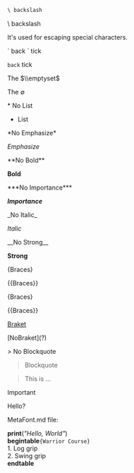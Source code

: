 ```markdown
\ backslash
```

\\ backslash

It's used for escaping special characters.

\` back \` tick

` back ` tick

The $\\emptyset$

The $\emptyset$

\* No List

* List

\*No Emphasize\*

*Emphasize*

\*\*No Bold\*\*

**Bold**

\*\*\*No Importance\*\*\*

***Importance***

\_No Italic\_

_Italic_

\_\_No Strong\_\_

__Strong__

{Braces}

{{Braces}}

\{Braces\}

\{\{Braces\}\}

[Braket](https://www.google.com)

\[NoBraket\]\(?\)

\> No Blockquote

> Blockquote

> This is ...

> [!IMPORTANT]
> Hello?

MetaFont.md file:

**print**(*"Hello, World"*)\
**begintable**`{Warrior Course}`\
1\. Log grip\
2\. Swing grip\
**endtable**
